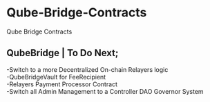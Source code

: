 # Qube-Bridge-Contracts
Qube Bridge Contracts





## QubeBridge | To Do Next;
-Switch to a more Decentralized On-chain Relayers logic <br>
-QubeBridgeVault for FeeRecipient <br>
-Relayers Payment Processor Contract <br>
-Switch all Admin Management to a Controller DAO Governor System <br>
